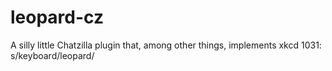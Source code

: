 leopard-cz
==========

A silly little Chatzilla plugin that, among other things, implements xkcd 1031: s/keyboard/leopard/
